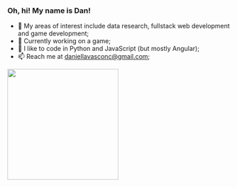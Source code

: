 ### Oh, hi! My name is Dan!

- 🔭 My areas of interest include data research, fullstack web development and game development;
- 🌱 Currently working on a game;
- 💬 I like to code in Python and JavaScript (but mostly Angular);
- 📫 Reach me at daniellavasconc@gmail.com;

 <div>

  <!--<img height="180em" src="https://github-readme-stats.vercel.app/api?username=danmvas&show_icons=true&theme=dracula&include_all_commits=true&count_private=true"/>-->
  <img height="250em" src="https://github-readme-stats.vercel.app/api/top-langs/?username=danmvas&layout=compact&langs_count=16&theme=dracula"/>
</div>

<!--
**danmvas/danmvas** is a ✨ _special_ ✨ repository because its `README.md` (this file) appears on your GitHub profile.

Here are some ideas to get you started:

- 🔭 I’m currently working on ...
- 🌱 I’m currently learning ...
- 👯 I’m looking to collaborate on ...
- 🤔 I’m looking for help with ...
- 💬 Ask me about ...
- 📫 How to reach me: ...
- 😄 Pronouns: ...
- ⚡ Fun fact: ...
-->
